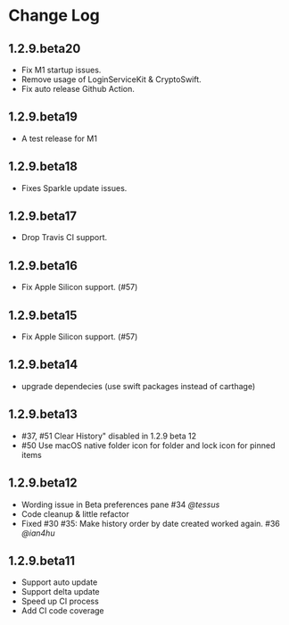 # Change Log

## 1.2.9.beta20
- Fix M1 startup issues.
- Remove usage of LoginServiceKit & CryptoSwift.
- Fix auto release Github Action.

## 1.2.9.beta19
- A test release for M1

## 1.2.9.beta18
- Fixes Sparkle update issues.

## 1.2.9.beta17
- Drop Travis CI support.

## 1.2.9.beta16
- Fix Apple Silicon support. (#57)

## 1.2.9.beta15
- Fix Apple Silicon support. (#57)

## 1.2.9.beta14
- upgrade dependecies (use swift packages instead of carthage)

## 1.2.9.beta13
- #37, #51 Clear History" disabled in 1.2.9 beta 12
- #50 Use macOS native folder icon for folder and lock icon for pinned items

## 1.2.9.beta12
- Wording issue in Beta preferences pane #34 *@tessus*
- Code cleanup & little refactor
- Fixed #30 #35: Make history order by date created worked again. #36 *@ian4hu*

## 1.2.9.beta11
- Support auto update
- Support delta update
- Speed up CI process
- Add CI code coverage
